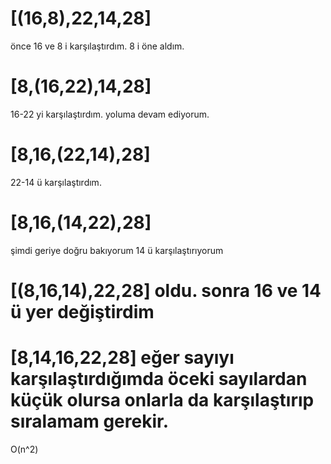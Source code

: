 # [(16,8),22,14,28]
önce 16 ve 8 i karşılaştırdım. 8 i öne aldım.
# [8,(16,22),14,28]
16-22 yi karşılaştırdım. yoluma devam ediyorum.
# [8,16,(22,14),28]
22-14 ü karşılaştırdım. 
# [8,16,(14,22),28]
şimdi geriye doğru bakıyorum 14 ü karşılaştırıyorum
# [(8,16,14),22,28] oldu. sonra 16 ve 14 ü yer değiştirdim

# [8,14,16,22,28] eğer sayıyı karşılaştırdığımda öceki sayılardan küçük olursa onlarla da karşılaştırıp sıralamam gerekir.

O(n^2)
